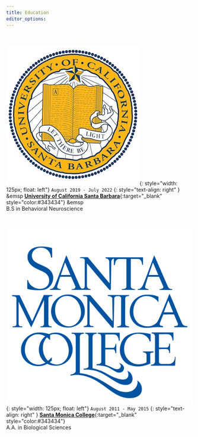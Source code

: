 ```yaml
---
title: Education
editor_options: 
---
```


<br>

![](/images/UCSB_seal.jpg){: style="width: 125px; float: left"}
`August 2019 - July 2022`
{: style="text-align: right" }
&emsp [**University of California Santa Barbara**](https://www.ucsb.edu/){:target="\_blank" style="color:#343434"} 
&emsp <br/>B.S in Behavioral Neuroscience
 
 <br>
 
![](/images/SMC_seal.png){: style="width: 125px; float: left"}
`August 2011 - May 2015`
{: style="text-align: right" }
[**Santa Monica College**](https://www.smc.edu/){:target="\_blank" style="color:#343434"} 
 <br/> A.A. in Biological Sciences
